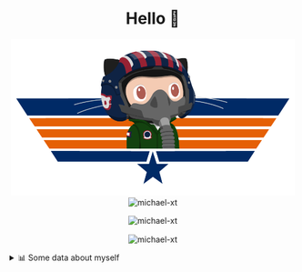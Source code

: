 <h1 align="center">Hello 👋</h1>


<p align="center"><img src="https://raw.githubusercontent.com/Michael-xT/Michael-xT/main/.github/topguntocat.png" width=500>
 <br>
<img src="https://komarev.com/ghpvc/?username=michael-xt&style=for-the-badge" alt="michael-xt" /> 
</p>

<p align="center"><img align="center" src="https://github-readme-stats.vercel.app/api/top-langs/?username=michael-xt&layout=compact&theme=dark&show_icons=true" alt="michael-xt" /></p>
<p align="center"><img align="center" src="https://github-readme-stats.vercel.app/api?username=michael-xt&show_icons=true&theme=dark&show_icons=true" alt="michael-xt" /></p>

<details align="left"><summary>📊 Some data about myself</summary>
<p>

<!--START_SECTION:waka-->
![Code Time](http://img.shields.io/badge/Code%20Time-2%2C383%20hrs%2052%20mins-blue)

**🐱 My GitHub Data** 

> 📦 4.2 MB Used in GitHub's Storage 
 > 
> 🏆 2 Contributions in the Year 2025
 > 
> 🚫 Not Opted to Hire
 > 
> 📜 12 Public Repositories 
 > 
> 🔑 35 Private Repositories 
 > 
📅 **I'm Most Productive on Thursday** 

```text
Monday                   139 commits         ████░░░░░░░░░░░░░░░░░░░░░   16.13 % 
Tuesday                  131 commits         ████░░░░░░░░░░░░░░░░░░░░░   15.20 % 
Wednesday                115 commits         ███░░░░░░░░░░░░░░░░░░░░░░   13.34 % 
Thursday                 187 commits         █████░░░░░░░░░░░░░░░░░░░░   21.69 % 
Friday                   79 commits          ██░░░░░░░░░░░░░░░░░░░░░░░   09.16 % 
Saturday                 109 commits         ███░░░░░░░░░░░░░░░░░░░░░░   12.65 % 
Sunday                   102 commits         ███░░░░░░░░░░░░░░░░░░░░░░   11.83 % 
```


📊 **This Week I Spent My Time On** 

```text
🕑︎ Time Zone: Europe/Bucharest

🔥 Editors: 
VS Code                  44 mins             █████████████████████████   100.00 % 

💻 Operating System: 
Windows                  44 mins             █████████████████████████   100.00 % 
```

**Timeline**

![Lines of Code chart](https://raw.githubusercontent.com/Michael-xT/Michael-xT/main/assets/bar_graph.png)


 Last Updated on 15/08/2025 01:09:16 UTC
<!--END_SECTION:waka-->
</p>
